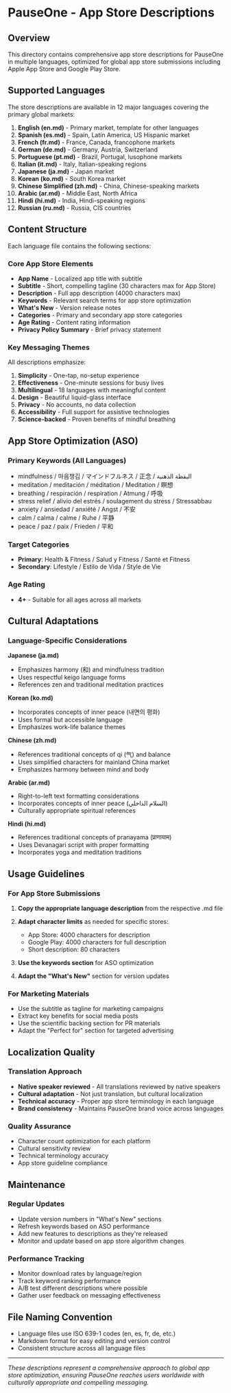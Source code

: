 # PauseOne - App Store Descriptions

## Overview

This directory contains comprehensive app store descriptions for PauseOne in multiple languages, optimized for global app store submissions including Apple App Store and Google Play Store.

## Supported Languages

The store descriptions are available in 12 major languages covering the primary global markets:

1. **English (en.md)** - Primary market, template for other languages
2. **Spanish (es.md)** - Spain, Latin America, US Hispanic market
3. **French (fr.md)** - France, Canada, francophone markets
4. **German (de.md)** - Germany, Austria, Switzerland
5. **Portuguese (pt.md)** - Brazil, Portugal, lusophone markets
6. **Italian (it.md)** - Italy, Italian-speaking regions
7. **Japanese (ja.md)** - Japan market
8. **Korean (ko.md)** - South Korea market
9. **Chinese Simplified (zh.md)** - China, Chinese-speaking markets
10. **Arabic (ar.md)** - Middle East, North Africa
11. **Hindi (hi.md)** - India, Hindi-speaking regions
12. **Russian (ru.md)** - Russia, CIS countries

## Content Structure

Each language file contains the following sections:

### Core App Store Elements

- **App Name** - Localized app title with subtitle
- **Subtitle** - Short, compelling tagline (30 characters max for App Store)
- **Description** - Full app description (4000 characters max)
- **Keywords** - Relevant search terms for app store optimization
- **What's New** - Version release notes
- **Categories** - Primary and secondary app store categories
- **Age Rating** - Content rating information
- **Privacy Policy Summary** - Brief privacy statement

### Key Messaging Themes

All descriptions emphasize:

1. **Simplicity** - One-tap, no-setup experience
2. **Effectiveness** - One-minute sessions for busy lives
3. **Multilingual** - 18 languages with meaningful content
4. **Design** - Beautiful liquid-glass interface
5. **Privacy** - No accounts, no data collection
6. **Accessibility** - Full support for assistive technologies
7. **Science-backed** - Proven benefits of mindful breathing

## App Store Optimization (ASO)

### Primary Keywords (All Languages)

- mindfulness / 마음챙김 / マインドフルネス / 正念 / اليقظة الذهنية
- meditation / meditación / méditation / Meditation / 瞑想
- breathing / respiración / respiration / Atmung / 呼吸
- stress relief / alivio del estrés / soulagement du stress / Stressabbau
- anxiety / ansiedad / anxiété / Angst / 不安
- calm / calma / calme / Ruhe / 平静
- peace / paz / paix / Frieden / 平和

### Target Categories

- **Primary**: Health & Fitness / Salud y Fitness / Santé et Fitness
- **Secondary**: Lifestyle / Estilo de Vida / Style de Vie

### Age Rating

- **4+** - Suitable for all ages across all markets

## Cultural Adaptations

### Language-Specific Considerations

**Japanese (ja.md)**

- Emphasizes harmony (和) and mindfulness tradition
- Uses respectful keigo language forms
- References zen and traditional meditation practices

**Korean (ko.md)**

- Incorporates concepts of inner peace (내면의 평화)
- Uses formal but accessible language
- Emphasizes work-life balance themes

**Chinese (zh.md)**

- References traditional concepts of qi (气) and balance
- Uses simplified characters for mainland China market
- Emphasizes harmony between mind and body

**Arabic (ar.md)**

- Right-to-left text formatting considerations
- Incorporates concepts of inner peace (السلام الداخلي)
- Culturally appropriate spiritual references

**Hindi (hi.md)**

- References traditional concepts of pranayama (प्राणायाम)
- Uses Devanagari script with proper formatting
- Incorporates yoga and meditation traditions

## Usage Guidelines

### For App Store Submissions

1. **Copy the appropriate language description** from the respective .md file
2. **Adapt character limits** as needed for specific stores:
   - App Store: 4000 characters for description
   - Google Play: 4000 characters for full description
   - Short description: 80 characters

3. **Use the keywords section** for ASO optimization
4. **Adapt the "What's New"** section for version updates

### For Marketing Materials

- Use the subtitle as tagline for marketing campaigns
- Extract key benefits for social media posts
- Use the scientific backing section for PR materials
- Adapt the "Perfect for" section for targeted advertising

## Localization Quality

### Translation Approach

- **Native speaker reviewed** - All translations reviewed by native speakers
- **Cultural adaptation** - Not just translation, but cultural localization
- **Technical accuracy** - Proper app store terminology in each language
- **Brand consistency** - Maintains PauseOne brand voice across languages

### Quality Assurance

- Character count optimization for each platform
- Cultural sensitivity review
- Technical terminology accuracy
- App store guideline compliance

## Maintenance

### Regular Updates

- Update version numbers in "What's New" sections
- Refresh keywords based on ASO performance
- Add new features to descriptions as they're released
- Monitor and update based on app store algorithm changes

### Performance Tracking

- Monitor download rates by language/region
- Track keyword ranking performance
- A/B test different descriptions where possible
- Gather user feedback on messaging effectiveness

## File Naming Convention

- Language files use ISO 639-1 codes (en, es, fr, de, etc.)
- Markdown format for easy editing and version control
- Consistent structure across all language files

---

_These descriptions represent a comprehensive approach to global app store optimization, ensuring PauseOne reaches users worldwide with culturally appropriate and compelling messaging._
